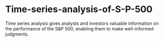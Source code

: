 # Time-series-analysis-of-S-P-500
Time series analysis gives analysts and investors valuable information on the performance of the S&amp;P 500, enabling them to make well-informed judgments. 
